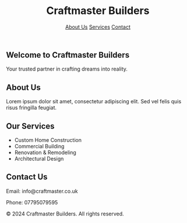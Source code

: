 <!DOCTYPE html>
<html lang="en">
<head>
    <meta charset="UTF-8">
    <meta name="viewport" content="width=device-width, initial-scale=1.0">
    <title>Craftmaster Builders</title>
    <link rel="stylesheet" href="styles.css">
</head>
<body>

<header>
    <div class="container">
        <h1>Craftmaster Builders</h1>
        <nav>
            <a href="#about">About Us</a>
            <a href="#services">Services</a>
            <a href="#contact">Contact</a>
        </nav>
    </div>
</header>

<section class="hero">
    <div class="container">
        <h1>Welcome to Craftmaster Builders</h1>
        <p>Your trusted partner in crafting dreams into reality.</p>
    </div>
</section>

<section id="about" class="about">
    <div class="container">
        <h2>About Us</h2>
        <p>Lorem ipsum dolor sit amet, consectetur adipiscing elit. Sed vel felis quis risus fringilla feugiat.</p>
    </div>
</section>

<section id="services" class="services">
    <div class="container">
        <h2>Our Services</h2>
        <ul>
            <li>Custom Home Construction</li>
            <li>Commercial Building</li>
            <li>Renovation & Remodeling</li>
            <li>Architectural Design</li>
        </ul>
    </div>
</section>

<section id="contact" class="contact">
    <div class="container">
        <h2>Contact Us</h2>
        <p>Email: info@craftmaster.co.uk</p>
        <p>Phone: 07795079595</p>
    </div>
</section>

<footer>
    <div class="container">
        <p>&copy; 2024 Craftmaster Builders. All rights reserved.</p>
    </div>
</footer>

</body>
</html>
